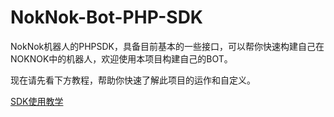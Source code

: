 # NokNok-Bot-PHP-SDK

NokNok机器人的PHPSDK，具备目前基本的一些接口，可以帮你快速构建自己在NOKNOK中的机器人，欢迎使用本项目构建自己的BOT。

现在请先看下方教程，帮助你快速了解此项目的运作和自定义。

[SDK使用教学](https://1250422131.github.io/NokNok-Bot-PHP-SDK/)